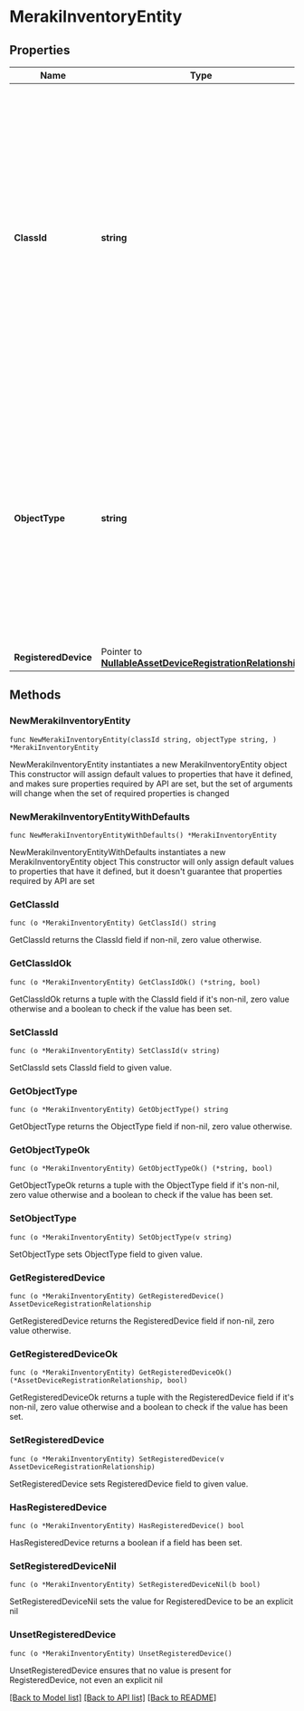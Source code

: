 # MerakiInventoryEntity

## Properties

Name | Type | Description | Notes
------------ | ------------- | ------------- | -------------
**ClassId** | **string** | The fully-qualified name of the instantiated, concrete type. This property is used as a discriminator to identify the type of the payload when marshaling and unmarshaling data. The enum values provides the list of concrete types that can be instantiated from this abstract type. | 
**ObjectType** | **string** | The fully-qualified name of the instantiated, concrete type. The value should be the same as the &#39;ClassId&#39; property. The enum values provides the list of concrete types that can be instantiated from this abstract type. | 
**RegisteredDevice** | Pointer to [**NullableAssetDeviceRegistrationRelationship**](AssetDeviceRegistrationRelationship.md) |  | [optional] 

## Methods

### NewMerakiInventoryEntity

`func NewMerakiInventoryEntity(classId string, objectType string, ) *MerakiInventoryEntity`

NewMerakiInventoryEntity instantiates a new MerakiInventoryEntity object
This constructor will assign default values to properties that have it defined,
and makes sure properties required by API are set, but the set of arguments
will change when the set of required properties is changed

### NewMerakiInventoryEntityWithDefaults

`func NewMerakiInventoryEntityWithDefaults() *MerakiInventoryEntity`

NewMerakiInventoryEntityWithDefaults instantiates a new MerakiInventoryEntity object
This constructor will only assign default values to properties that have it defined,
but it doesn't guarantee that properties required by API are set

### GetClassId

`func (o *MerakiInventoryEntity) GetClassId() string`

GetClassId returns the ClassId field if non-nil, zero value otherwise.

### GetClassIdOk

`func (o *MerakiInventoryEntity) GetClassIdOk() (*string, bool)`

GetClassIdOk returns a tuple with the ClassId field if it's non-nil, zero value otherwise
and a boolean to check if the value has been set.

### SetClassId

`func (o *MerakiInventoryEntity) SetClassId(v string)`

SetClassId sets ClassId field to given value.


### GetObjectType

`func (o *MerakiInventoryEntity) GetObjectType() string`

GetObjectType returns the ObjectType field if non-nil, zero value otherwise.

### GetObjectTypeOk

`func (o *MerakiInventoryEntity) GetObjectTypeOk() (*string, bool)`

GetObjectTypeOk returns a tuple with the ObjectType field if it's non-nil, zero value otherwise
and a boolean to check if the value has been set.

### SetObjectType

`func (o *MerakiInventoryEntity) SetObjectType(v string)`

SetObjectType sets ObjectType field to given value.


### GetRegisteredDevice

`func (o *MerakiInventoryEntity) GetRegisteredDevice() AssetDeviceRegistrationRelationship`

GetRegisteredDevice returns the RegisteredDevice field if non-nil, zero value otherwise.

### GetRegisteredDeviceOk

`func (o *MerakiInventoryEntity) GetRegisteredDeviceOk() (*AssetDeviceRegistrationRelationship, bool)`

GetRegisteredDeviceOk returns a tuple with the RegisteredDevice field if it's non-nil, zero value otherwise
and a boolean to check if the value has been set.

### SetRegisteredDevice

`func (o *MerakiInventoryEntity) SetRegisteredDevice(v AssetDeviceRegistrationRelationship)`

SetRegisteredDevice sets RegisteredDevice field to given value.

### HasRegisteredDevice

`func (o *MerakiInventoryEntity) HasRegisteredDevice() bool`

HasRegisteredDevice returns a boolean if a field has been set.

### SetRegisteredDeviceNil

`func (o *MerakiInventoryEntity) SetRegisteredDeviceNil(b bool)`

 SetRegisteredDeviceNil sets the value for RegisteredDevice to be an explicit nil

### UnsetRegisteredDevice
`func (o *MerakiInventoryEntity) UnsetRegisteredDevice()`

UnsetRegisteredDevice ensures that no value is present for RegisteredDevice, not even an explicit nil

[[Back to Model list]](../README.md#documentation-for-models) [[Back to API list]](../README.md#documentation-for-api-endpoints) [[Back to README]](../README.md)


